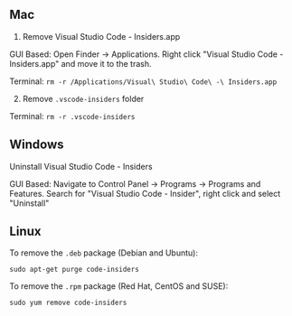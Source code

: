 ## Mac

1) Remove Visual Studio Code - Insiders.app

GUI Based: Open Finder -> Applications. Right click "Visual Studio Code - Insiders.app" and move it to the trash. 

Terminal: `rm -r /Applications/Visual\ Studio\ Code\ -\ Insiders.app`

2) Remove `.vscode-insiders` folder

Terminal: `rm -r .vscode-insiders`

## Windows

Uninstall Visual Studio Code - Insiders

GUI Based: Navigate to Control Panel -> Programs -> Programs and Features. Search for "Visual Studio Code - Insider", right click and select "Uninstall"

## Linux

To remove the `.deb` package (Debian and Ubuntu):

```
sudo apt-get purge code-insiders
```

To remove the `.rpm` package (Red Hat, CentOS and SUSE):

```
sudo yum remove code-insiders
```
